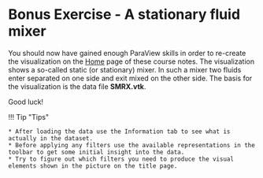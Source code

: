 # Bonus Exercise - A stationary fluid mixer

You should now have gained enough ParaView skills in order to re-create the visualization on the [Home](../) page of these course notes. The visualization shows a so-called static (or stationary) mixer. In such a mixer two fluids enter separated on one side and exit mixed on the other side. The basis for the visualization is the data file __SMRX.vtk__.

Good luck!

!!! Tip "Tips"

    * After loading the data use the Information tab to see what is actually in the dataset.
    * Before applying any filters use the available representations in the toolbar to get some initial insight into the data.
    * Try to figure out which filters you need to produce the visual elements shown in the picture on the title page.

